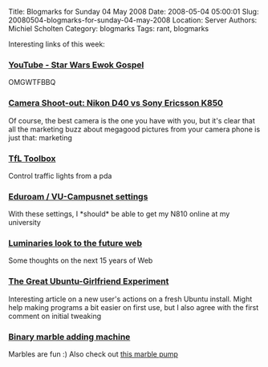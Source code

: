 Title: Blogmarks for Sunday 04 May 2008
Date: 2008-05-04 05:00:01
Slug: 20080504-blogmarks-for-sunday-04-may-2008
Location: Server
Authors: Michiel Scholten
Category: blogmarks
Tags: rant, blogmarks

<p>Interesting links of this week:</p>
<h3><a href="http://www.youtube.com/watch?v=F3XBwVp7Fjs">YouTube - Star Wars Ewok Gospel</a></h3>
<p>OMGWTFBBQ</p>
<h3><a href="http://blog.se-nse.net/reviews/camera-shoot-out-nikon-d40-vs-sony-ericsson-k850/">Camera Shoot-out: Nikon D40 vs Sony Ericsson K850</a></h3>
<p>Of course, the best camera is the one you have with you, but it's clear that all the marketing buzz about megagood pictures from your camera phone is just that: marketing</p>
<h3><a href="http://homepage.ntlworld.com/vangelderp/">TfL Toolbox</a></h3>
<p>Control traffic lights from a pda</p>
<h3><a href="http://www.gbar.dtu.dk/index.php/Eduroam">Eduroam / VU-Campusnet settings</a></h3>
<p>With these settings, I *should* be able to get my N810 online at my university</p>
<h3><a href="http://news.bbc.co.uk/2/hi/technology/7373717.stm">Luminaries look to the future web</a></h3>
<p>Some thoughts on the next 15 years of Web</p>
<h3><a href="http://contentconsumer.wordpress.com/2008/04/27/is-ubuntu-useable-enough-for-my-girlfriend/">The Great Ubuntu-Girlfriend Experiment</a></h3>
<p>Interesting article on a new user's actions on a fresh Ubuntu install. Might help making programs a bit easier on first use, but I also agree with the first comment on initial tweaking</p>
<h3><a href="http://woodgears.ca/marbleadd/index.html">Binary marble adding machine</a></h3>
<p>Marbles are fun :) Also check out <a href="http://www.sentex.net/~mwandel/marbles/pump.html">this marble pump</a></p>
